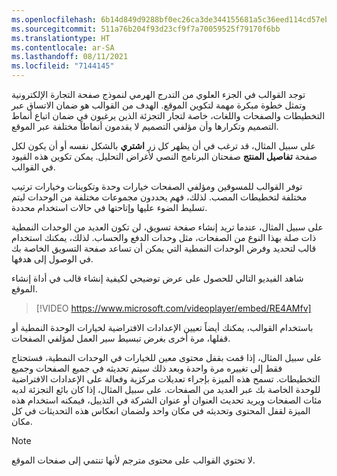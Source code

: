 ```yaml
---
ms.openlocfilehash: 6b14d849d9288bf0ec26ca3de344155681a5c36eed114cd57ebde100a4ed9ff0
ms.sourcegitcommit: 511a76b204f93d23cf9f7a70059525f79170f6bb
ms.translationtype: HT
ms.contentlocale: ar-SA
ms.lasthandoff: 08/11/2021
ms.locfileid: "7144145"
---
```

توجد القوالب في الجزء العلوي من التدرج الهرمي لنموذج صفحة التجارة الإلكترونية وتمثل خطوة مبكرة مهمة لتكوين الموقع. الهدف من القوالب هو ضمان الاتساق عبر التخطيطات والصفحات واللغات، خاصة لتجار التجزئة الذين يرغبون في ضمان اتباع أنماط التصميم وتكرارها وأن مؤلفي التصميم لا يقدمون أنماطاً مختلفة عبر الموقع. 

على سبيل المثال، قد ترغب في أن يظهر كل زر **اشتري** بالشكل نفسه أو أن يكون لكل صفحة **تفاصيل المنتج** صفحتان البرنامج النصي لأغراض التحليل. يمكن تكوين هذه القيود في القوالب. 

توفر القوالب للمسوقين ومؤلفي الصفحات خيارات وحدة وتكوينات وخيارات ترتيب مختلفة لتخطيطات المصب. لذلك، فهم يحددون مجموعات مختلفة من الوحدات ليتم تسليط الضوء عليها وإتاحتها في حالات استخدام محددة. 

على سبيل المثال، عندما تريد إنشاء صفحة تسويق، لن تكون العديد من الوحدات النمطية ذات صلة بهذا النوع من الصفحات، مثل وحدات الدفع والحساب. لذلك، يمكنك استخدام قالب لتحديد وفرض الوحدات النمطية التي يمكن أن تساعد صفحة التسويق الخاصة بك في الوصول إلى هدفها. 

شاهد الفيديو التالي للحصول على عرض توضيحي لكيفية إنشاء قالب في أداة إنشاء الموقع.

> [!VIDEO https://www.microsoft.com/videoplayer/embed/RE4AMfv]


باستخدام القوالب، يمكنك أيضاً تعيين الإعدادات الافتراضية لخيارات الوحدة النمطية أو قفلها، مرة أخرى بغرض تبسيط سير العمل لمؤلفي الصفحات. 

على سبيل المثال، إذا قمت بقفل محتوى معين للخيارات في الوحدات النمطية، فستحتاج فقط إلى تغييره مرة واحدة وبعد ذلك سيتم تحديثه في جميع الصفحات وجميع التخطيطات. تسمح هذه الميزة بإجراء تعديلات مركزية وفعالة على الإعدادات الافتراضية للوحدة الخاصة بك عبر العديد من الصفحات. على سبيل المثال، إذا كان بائع التجزئة لديه مئات الصفحات ويريد تحديث العنوان أو عنوان الشركة في التذييل، فيمكنه استخدام هذه الميزة لقفل المحتوى وتحديثه في مكان واحد ولضمان انعكاس هذه التحديثات في كل مكان. 

> [!NOTE]
> لا تحتوي القوالب على محتوى مترجم لأنها تنتمي إلى صفحات الموقع. 
